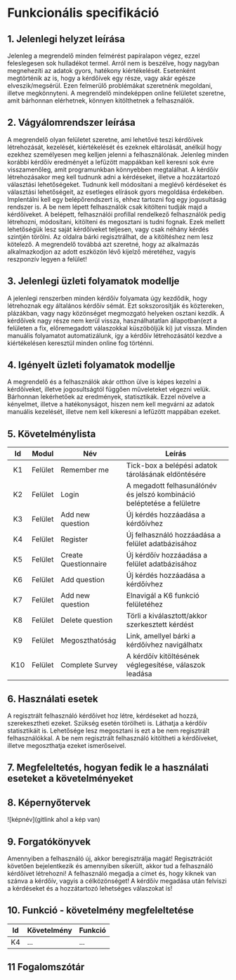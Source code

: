 # Funkcionális specifikáció
## 1. Jelenlegi helyzet leírása

Jelenleg a megrendelő minden felmérést papíralapon végez, ezzel feleslegesen sok hulladékot termel. Arról nem is beszélve, hogy nagyban megnehezíti az adatok gyors, hatékony kiértékelését. Esetenként megtörténik az is, hogy a kérdőívek egy része, vagy akár egésze elveszik/megsérül. Ezen felmerülő problémákat szeretnénk megoldani, illetve megkönnyteni. A megrendelő mindeképpen online felületet szeretne, amit bárhonnan elérhetnek, könnyen kitölthetnek a felhasználók.

## 2. Vágyálomrendszer leírása

A megrendelő olyan felületet szeretne, ami lehetővé teszi kérdőívek létrehozását, kezelését, kiértékelését és ezeknek eltárolását, anélkül hogy ezekhez személyesen meg kelljen jelenni a felhasználónak. Jelenleg minden korábbi kérdőív eredményét a lefűzött mappákban kell keresni sok évre visszamenőleg, amit programunkban könnyebben megtalálhat. A kérdőív létrehozásakor meg kell tudnunk adni a kérdéseket, illetve a hozzátartozó választási lehetőségeket. Tudnunk kell módosítani a meglévő kérdéseket és választási lehetőségeit, az esetleges elírások gyors megoldása érdekében. Implentálni kell egy belépőrendszert is, ehhez tartozni fog egy jogusultáság rendszer is. A be nem lépett felhasználók csak kitölteni tudják majd a kérdőíveket. A belépett, felhasználói profillal rendelkező felhasználók pedig létrehozni, módosítani, kitölteni és megosztani is tudni fognak. Ezek mellett lehetőségük lesz saját kérdőíveket teljesen, vagy csak néhány kérdés szintjén törölni. Az oldalra bárki regisztrálhat, de a kitöltéshez nem lesz kötelező. A megrendelő továbbá azt szeretné, hogy az alkalmazás alkalmazkodjon az adott eszközön lévő kijelző méretéhez, vagyis reszponzív legyen a felület!

## 3. Jelenlegi üzleti folyamatok modellje

A jelenlegi renszerben minden kérdőív folyamata úgy kezdődik, hogy létrehoznak egy általános kérdőív sémát. Ezt sokszorosítják és köztereken, plázákban, vagy nagy közönséget megmozgató helyeken osztani kezdik. A kérdőívek nagy része nem kerül vissza, használhatatlan állapotban(ezt a felületen a fix, előremegadott válaszokkal küszöböljük ki) jut vissza. Minden manuális folyamatot automatizálunk, így a kérdőív létrehozásától kezdve a kiértékelésen keresztül minden online fog történni.

## 4. Igényelt üzleti folyamatok modellje

A megrendelő és a felhasználók akár otthon ülve is képes kezelni a kérdőíveket, illetve jogosultságtól függően műveleteket végezni velük. Bárhonnan lekérhetőek az eredmények, statisztikák. Ezzel növelve a kényelmet, illetve a hatékonyságot, hiszen nem kell megvárni az adatok manuális kezelését, illetve nem kell kikeresni a lefűzött mappában ezeket.

## 5. Követelménylista

| Id | Modul | Név | Leírás |
| :---: | --- | --- | --- |
| K1 | Felület | Remember me | Tick-box a belépési adatok tárolásának eldöntésére |
| K2 | Felület | Login | A megadott felhasunálónév és jelszó kombináció beléptetése a felületre |
| K3 | Felület | Add new question | Új kérdés hozzáadása a kérdőívhez  |
| K4 | Felület | Register | Új felhasználó hozzáadása a felület adatbázisához |
| K5 | Felület | Create Questionnaire | Új kérdőív hozzáadása a felület adatbázisához |
| K6 | Felület | Add question | Új kérdés hozzáadása a kérdőívhez |
| K7 | Felület | Add new question | Elnavigál a K6 funkció felületéhez |
| K8 | Felület | Delete question | Törli a kiválasztott/akkor szerkesztett kérdést |
| K9 | Felület | Megoszthatóság | Link, amellyel bárki a kérdőívhez navigálhatx  |
| K10 | Felület | Complete Survey | A kérdőív kitöltésének véglegesítése, válaszok leadása |

## 6. Használati esetek

A regisztrált felhasználó kérdőívet hoz létre, kérdéseket ad hozzá, szerekesztheti ezeket. Szükség esetén törölheti is. Láthatja a kérdőív statisztikáit is. Lehetősége lesz megosztani is ezt a be nem regisztrált felhasználókkal. 
A be nem regisztrált felhasználó kitöltheti a kérdőíveket, illetve megoszthatja ezeket ismerőseivel.

## 7. Megfeleltetés, hogyan fedik le a használati eseteket a követelményeket

## 8. Képernyőtervek

![képnév](gitlink ahol a kép van)

## 9. Forgatókönyvek
Amennyiben a felhasználó új, akkor beregisztrálja magát! Regisztrációt követően bejelentkezik és amennyiben sikerült, akkor tud a felhasználó kérdőívet létrehozni! A felhasználó megadja a címet és, hogy kiknek van szánva a kérdőív, vagyis a célközönséget! A kérdőív megadása után felviszi a kérdéseket és a hozzátartozó lehetséges válaszokat is!
## 10. Funkció - követelmény megfeleltetése

| Id | Követelmény | Funkció |
| :---: | --- | --- |
| K4 | ... | ... |

## 11 Fogalomszótár
